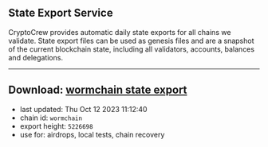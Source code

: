 ## State Export Service
CryptoCrew provides automatic daily state exports for all chains we validate. State export files can be used as genesis files and are a snapshot of the current blockchain state, including all validators, accounts, balances and delegations.

---
**Download: [wormchain state export](https://dl.ccvalidators.com/SERVICE/wormchain/wormchain_export_5226698.json)**
---

- last updated: Thu Oct 12 2023 11:12:40
- chain id: `wormchain`
- export height: `5226698`
- use for: airdrops, local tests, chain recovery
